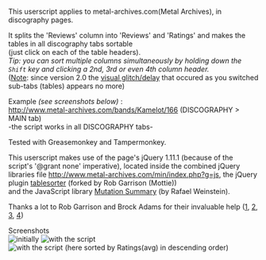 This userscript applies to metal-archives.com(Metal Archives), in discography pages.  

It splits the 'Reviews' column into 'Reviews' and 'Ratings' and makes the tables in all discography tabs sortable  
(just click on each of the table headers).  
*Tip: you can sort multiple columns simultaneously by holding down the `Shift` key and clicking a 2nd, 3rd or even 4th column header.*  
(<u>Note</u>: since version 2.0 the [visual glitch/delay](http://i.stack.imgur.com/ABMts.gif) that occured as you switched sub-tabs (tables) appears no more)  

Example *(see screenshots below)* :  
http://www.metal-archives.com/bands/Kamelot/166 (DISCOGRAPHY > MAIN tab)  
-the script works in all DISCOGRAPHY tabs-

Tested with Greasemonkey and Tampermonkey.
<br>

This userscript makes use of the page's jQuery 1.11.1 (because of the script's '@grant none' imperative), located inside the combined jQuery libraries file http://www.metal-archives.com/min/index.php?g=js,
the jQuery plugin [tablesorter](http://mottie.github.io/tablesorter/docs/index.html) (forked by Rob Garrison (Mottie))  
and the JavaScript library [Mutation Summary](https://github.com/rafaelw/mutation-summary) (by Rafael Weinstein).  

Thanks a lot to Rob Garrison and Brock Adams for their invaluable help  ([1](http://stackoverflow.com/questions/26331773/javascript-in-an-html-table-how-to-select-part-of-text-matching-some-regex-f), [2](http://stackoverflow.com/questions/26416049/greasemonkey-using-the-waitforkeyelements-utility-how-to-call-a-function-aft), [3](https://github.com/Mottie/tablesorter/issues/990), [4](http://stackoverflow.com/questions/32233895/using-waitforkeyelements-is-it-possible-to-prevent-the-key-element-from-being-d))

Screenshots  
![initially](https://greasyfork.org/system/screenshots/screenshots/000/001/815/original/1.jpg?1440546373) ![with the script](https://greasyfork.org/system/screenshots/screenshots/000/001/816/original/2_.jpg?1440546373) ![with the script (here sorted by Ratings(avg) in descending order)](https://greasyfork.org/system/screenshots/screenshots/000/001/817/original/3_.jpg?1440546373)